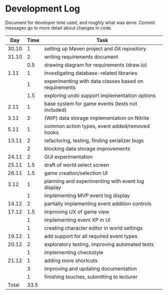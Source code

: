# Development Log
Document for developer time used, and roughly what was done.
Commit messages go to more detail about changes in code.

| Day   | Time | Task |
| ----- | ---- | ---- |
| 30.10 | 1    | setting up Maven project and Git repository |
| 31.10 | 2    | writing requirements document |
|       | 0.5  | drawing diagram for requirements (draw.io) |
| 1.11  | 1    | investigating database-related libraries |
|       | 1    | experimenting with data classes based on requirements |
|       | 1.5  | exploring undo support implementation options |
| 2.11  | 1    | base system for game events (tests not included) |
| 3.11  | 2    | (WIP) data storage implementation on Nitrite |
| 5.11  | 1    | common action types, event added/removed hooks |
| 13.11 | 2    | refactoring, testing, finding serializer bugs |
|       | 2    | blocking data storage improvements |
| 24.11 | 2    | GUI experimentation |
| 25.11 | 1.5  | draft of world select screen |
| 26.11 | 1.5  | game creation/selection UI |
| 3.12  | 1    | planning and experimenting with event log display |
|       | 1    | implementing MVP event log display |
| 14.12 | 2    | partially implementing event addition controls |
| 17.12 | 1.5  | improving UX of game view |
|       | 1    | implementing event XP in UI |
|       | 1    | creating character editor in world settings |
| 19.12 | 1    | add support for all required event types |
| 20.12 | 2    | exploratory testing, improving automated tests |
|       | 1    | implementing checkstyle |
| 21.12 | 1    | adding more shortcuts |
|       | 3    | improving and updating documentation |
|       | 1    | finishing touches, submitting to lecturer |
| Total | 33.5 | |